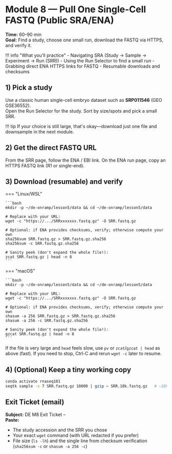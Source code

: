 # Module 8 — Pull One Single-Cell FASTQ (Public SRA/ENA)

**Time:** 60–90 min  
**Goal:** Find a study, choose one small run, download the FASTQ via HTTPS, and verify it.

!!! info "What you'll practice"
    - Navigating SRA (Study → Sample → Experiment → Run (SRR))
    - Using the Run Selector to find a small run
    - Grabbing direct ENA HTTPS links for FASTQ
    - Resumable downloads and checksums

## 1) Pick a study

Use a classic human single-cell embryo dataset such as **SRP011546** (GEO GSE36552).  
Open the Run Selector for the study. Sort by size/spots and pick a small SRR.

!!! tip
    If your choice is still large, that's okay—download just one file and downsample in the next module.

## 2) Get the direct FASTQ URL

From the SRR page, follow the ENA / EBI link. On the ENA run page, copy an HTTPS FASTQ link (R1 or single-end).

## 3) Download (resumable) and verify

=== "Linux/WSL"

    ```bash
    mkdir -p ~/de-onramp/lesson5/data && cd ~/de-onramp/lesson5/data

    # Replace with your URL:
    wget -c "https://.../SRRxxxxxxx.fastq.gz" -O SRR.fastq.gz

    # Optional: if ENA provides checksums, verify; otherwise compute your own
    sha256sum SRR.fastq.gz > SRR.fastq.gz.sha256
    sha256sum -c SRR.fastq.gz.sha256

    # Sanity peek (don't expand the whole file!):
    zcat SRR.fastq.gz | head -n 8
    ```

=== "macOS"

    ```bash
    mkdir -p ~/de-onramp/lesson5/data && cd ~/de-onramp/lesson5/data

    # Replace with your URL:
    wget -c "https://.../SRRxxxxxxx.fastq.gz" -O SRR.fastq.gz

    # Optional: if ENA provides checksums, verify; otherwise compute your own
    shasum -a 256 SRR.fastq.gz > SRR.fastq.gz.sha256
    shasum -a 256 -c SRR.fastq.gz.sha256

    # Sanity peek (don't expand the whole file!):
    gzcat SRR.fastq.gz | head -n 8
    ```

If the file is very large and `head` feels slow, use `pv` or `zcat`/`gzcat | head` as above (fast).
If you need to stop, Ctrl-C and rerun `wget -c` later to resume.

## 4) (Optional) Keep a tiny working copy

```bash
conda activate rnaseq101
seqtk sample -s 7 SRR.fastq.gz 10000 | gzip > SRR.10k.fastq.gz   # ~10k reads
```

## Exit Ticket (email)

**Subject:** DE M8 Exit Ticket – <Your Name>  
**Paste:**

- The study accession and the SRR you chose
- Your exact `wget` command (with URL redacted if you prefer)
- File size (`ls -lh`) and the single line from checksum verification (`sha256sum -c` or `shasum -a 256 -c`)